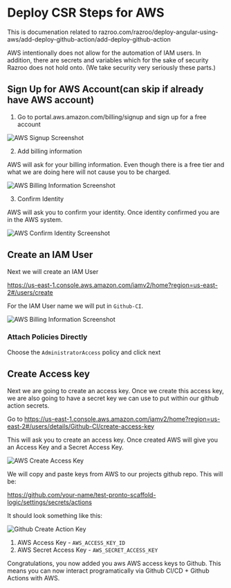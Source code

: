 # Deploy CSR Steps for AWS

This is documenation related to razroo.com/razroo/deploy-angular-using-aws/add-deploy-github-action/add-deploy-github-action

AWS intentionally does not allow for the automation of IAM users. In addition, there
are secrets and variables which for the sake of security Razroo does not hold onto. 
(We take security very seriously these parts.)

## Sign Up for AWS Account(can skip if already have AWS account)

1. Go to portal.aws.amazon.com/billing/signup and sign up for a free account

![AWS Signup Screenshot](cdn.razroo.com/aws-csr-walkthrough/aws-signup-screenshot.png)

2. Add billing information

AWS will ask for your billing information. Even though there is a free tier and what we are doing 
here will not cause you to be charged.

![AWS Billing Information Screenshot](cdn.razroo.com/aws-csr-walkthrough/aws-billing-information.png)

3. Confirm Identity

AWS will ask you to confirm your identity. Once identity confirmed you are in the AWS system.

![AWS Confirm Identity Screenshot](cdn.razroo.com/aws-csr-walkthrough/confirm-identity-screenshot.png)

## Create an IAM User 

Next we will create an IAM User 

https://us-east-1.console.aws.amazon.com/iamv2/home?region=us-east-2#/users/create

For the IAM User name we will put in `Github-CI`.

![AWS Billing Information Screenshot](https://razroo.b-cdn.net/aws-csr-walkthrough/aws-billing-information.png)

### Attach Policies Directly

Choose the `AdministratorAccess` policy and click next

## Create Access key

Next we are going to create an access key. Once we create this access key, we are also going to have a secret key we 
can use to put within our github action secrets.

Go to https://us-east-1.console.aws.amazon.com/iamv2/home?region=us-east-2#/users/details/Github-CI/create-access-key

This will ask you to create an access key. Once created AWS will give you an Access Key and a Secret Access Key.

![AWS Create Access Key](https://cdn.razroo.com/aws-csr-walkthrough/github-create-action-key-button.png)

We will copy and paste keys from AWS to our projects github repo. This will be: 

https://github.com/your-name/test-pronto-scaffold-logic/settings/secrets/actions

It should look something like this: 

![Github Create Action Key](https://razroo.b-cdn.net/aws-csr-walkthrough/github-create-action-key.png)

1. AWS Access Key - `AWS_ACCESS_KEY_ID`
2. AWS Secret Access Key - `AWS_SECRET_ACCESS_KEY`

Congratulations, you now added you aws AWS access keys to Github. This means you can now interact programatically via 
Github CI/CD + Github Actions with AWS.